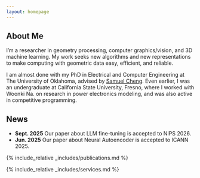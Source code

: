```yaml
---
layout: homepage
---
```


## About Me

I’m a researcher in geometry processing, computer graphics/vision, and 3D machine learning. My work seeks new algorithms and new representations to make computing with geometric data easy, efficient, and reliable.

I am almost done with my PhD in Electrical and Computer Engineering at The University of Oklahoma, advised by <a href="https://samuelcheng.us/index.html" class="prof-link" target="_blank">
Samuel Cheng</a>. Even earlier, I was an undergraduate at California State University, Fresno, where I worked with Woonki Na. on research in power electronics modeling, and was also active in competitive programming.



## News

- **Sept. 2025** Our paper about LLM fine-tuning is accepted to NIPS 2026.
- **Jun. 2025** Our paper about Neural Autoencoder is accepted to ICANN 2025.

{% include_relative _includes/publications.md %}

{% include_relative _includes/services.md %}
